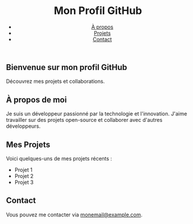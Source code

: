 <!DOCTYPE html>
<html lang="fr">
<head>
    <meta charset="UTF-8">
    <meta name="viewport" content="width=device-width, initial-scale=1.0">
 
</head>
<body>
    <header>
        <div class="container">
            <div id="branding">
                <h1>Mon Profil GitHub</h1>
            </div>
            <nav>
                <ul>
                    <li><a href="#about">À propos</a></li>
                    <li><a href="#projects">Projets</a></li>
                    <li><a href="#contact">Contact</a></li>
                </ul>
            </nav>
        </div>
    </header>
    <section class="showcase">
        <div class="container">
            <h1>Bienvenue sur mon profil GitHub</h1>
            <p>Découvrez mes projets et collaborations.</p>
        </div>
    </section>
    <section class="content">
        <div class="container">
            <h2 id="about">À propos de moi</h2>
            <p>Je suis un développeur passionné par la technologie et l'innovation. J'aime travailler sur des projets open-source et collaborer avec d'autres développeurs.</p>
            <h2 id="projects">Mes Projets</h2>
            <p>Voici quelques-uns de mes projets récents :</p>
            <ul>
                <li>Projet 1</li>
                <li>Projet 2</li>
                <li>Projet 3</li>
            </ul>
            <h2 id="contact">Contact</h2>
            <p>Vous pouvez me contacter via <a href="mailto:monemail@example.com">monemail@example.com</a>.</p>
        </div>
    </section>
</body>
</html>
